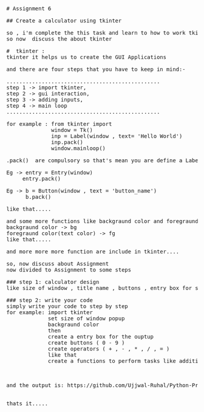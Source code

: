 <pre>
# Assignment 6

## Create a calculator using tkinter 

so , i'm complete the this task and learn to how to work tkinter and some more functions about the tkinter
so now  discuss the about tkinter

#  tkinter :
tkinter it helps us to create the GUI Applications

and there are four steps that you have to keep in mind:-

................................................
step 1 -> import tkinter,
step 2 -> gui interaction,
step 3 -> adding inputs,
step 4 -> main loop
................................................

for example : from tkinter import 
              window = Tk()
              inp = Label(window , text= 'Hello World')
              inp.pack()
              window.mainloop()

.pack()  are compulsory so that's mean you are define a Label's , Entry Box , Button's ,Frames and  also mainloop.......

Eg -> entry = Entry(window)
     entry.pack()
    
Eg -> b = Button(window , text = 'button_name')
      b.pack()

like that.....

and some more functions like backgraund color and foregraund color
backgraund color -> bg
foregraund color(text color) -> fg
like that.....

and more more more function are include in tkinter....

so, now discuss about Assignment
now divided to Assignment to some steps

### step 1: calculator design
like size of window , title name , buttons , entry box for show the output like that..

### step 2: write your code
simply write your code to step by step 
for example: import tkinter
             set size of window popup
             backgraund color
             then 
             create a entry box for the ouptup
             create buttons ( 0 - 9 )
             create operators ( + , - , * , / , = )
             like that
             create a functions to perform tasks like addition , subtraction , multiplication , division



and the output is: https://github.com/Ujjwal-Ruhal/Python-Programming-language/issues/1


thats it.....
</pre>
